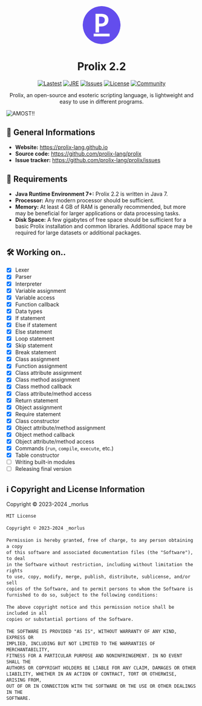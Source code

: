 <p align="center">
  <img src="/icon.png" alt="Prolix" style="height: 100px; width:100px; border-radius: 50%;">
</p>

<h1 align="center">Prolix 2.2</h1>
<p align="center">
  <a href="#"><img src="https://img.shields.io/badge/lastest-2.2.0--b.3-blue" alt="Lastest"></a>
  <a href="#"><img src="https://img.shields.io/badge/jre-7+-orange" alt="JRE"></a>
  <a href="https://github.com/prolix-lang/prolix/issues"><img src="https://custom-icon-badges.demolab.com/github/issues-raw/prolix-lang/prolix?logo=issue" alt="Issues"></a>
  <a href="https://github.com/prolix-lang/prolix/blob/main/LICENSE.txt"><img src="https://custom-icon-badges.demolab.com/github/license/prolix-lang/prolix?logo=law&logoColor=white" alt="License"></a>
  <a href="https://discord.gg/XRZW7ZrkR7"><img src="https://discordapp.com/api/guilds/1185638738777362472/widget.png?style=shield" alt="Community"></a>
</p>
<p align="center">Prolix, an open-source and esoteric scripting language, is lightweight and easy to use in different programs.</p>

![AMOST!!](https://github.com/prolix-lang/prolix/assets/159283428/8820f215-c244-403a-ae7e-663df35796c1)

<h2>📜 General Informations</h2>

- <strong>Website:</strong> <a href="https://prolix-lang.github.io">https://prolix-lang.github.io</a>
- <strong>Source code:</strong> <a href="https://github.com/prolix-lang/prolix">https://github.com/prolix-lang/prolix</a>
- <strong>Issue tracker:</strong> <a href="https://github.com/prolix-lang/prolix/issues">https://github.com/prolix-lang/prolix/issues</a>

<h2>💾 Requirements</h2>

- <strong>Java Runtime Environment 7+:</strong> Prolix 2.2 is written in Java 7.
- <strong>Processor:</strong> Any modern processor should be sufficient.
- <strong>Memory:</strong> At least 4 GB of RAM is generally recommended, but more may be beneficial for larger applications or data processing tasks.
- <strong>Disk Space:</strong> A few gigabytes of free space should be sufficient for a basic Prolix installation and common libraries. Additional space may be required for large datasets or additional packages.

<h2>🛠 Working on..</h2>

- [x] Lexer
- [x] Parser
- [x] Interpreter
- [x] Variable assignment
- [x] Variable access
- [x] Function callback
- [x] Data types
- [x] If statement
- [x] Else if statement
- [x] Else statement
- [x] Loop statement
- [x] Skip statement
- [x] Break statement
- [x] Class assignment
- [x] Function assignment
- [x] Class attribute assignment
- [x] Class method assignment
- [x] Class method callback
- [x] Class attribute/method access
- [x] Return statement
- [x] Object assignment
- [x] Require statement
- [x] Class constructor
- [x] Object attribute/method assignment
- [x] Object method callback
- [x] Object attribute/method access
- [x] Commands (`run`, `compile`, `execute`, etc.)
- [x] Table constructor
- [ ] Writing built-in modules
- [ ] Releasing final version

<h2>ℹ️ Copyright and License Information</h2>
<p>Copyright © 2023-2024 _morlus<br></p>

```
MIT License

Copyright © 2023-2024 _morlus

Permission is hereby granted, free of charge, to any person obtaining a copy
of this software and associated documentation files (the "Software"), to deal
in the Software without restriction, including without limitation the rights
to use, copy, modify, merge, publish, distribute, sublicense, and/or sell
copies of the Software, and to permit persons to whom the Software is
furnished to do so, subject to the following conditions:

The above copyright notice and this permission notice shall be included in all
copies or substantial portions of the Software.

THE SOFTWARE IS PROVIDED "AS IS", WITHOUT WARRANTY OF ANY KIND, EXPRESS OR
IMPLIED, INCLUDING BUT NOT LIMITED TO THE WARRANTIES OF MERCHANTABILITY,
FITNESS FOR A PARTICULAR PURPOSE AND NONINFRINGEMENT. IN NO EVENT SHALL THE
AUTHORS OR COPYRIGHT HOLDERS BE LIABLE FOR ANY CLAIM, DAMAGES OR OTHER
LIABILITY, WHETHER IN AN ACTION OF CONTRACT, TORT OR OTHERWISE, ARISING FROM,
OUT OF OR IN CONNECTION WITH THE SOFTWARE OR THE USE OR OTHER DEALINGS IN THE
SOFTWARE.
```
